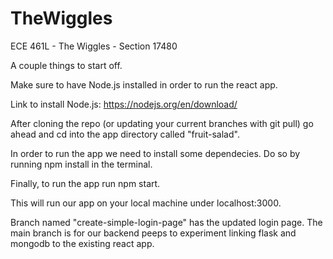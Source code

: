 # TheWiggles
ECE 461L - The Wiggles - Section 17480


A couple things to start off.

Make sure to have Node.js installed in order to run the react app.

Link to install Node.js:
https://nodejs.org/en/download/

After cloning the repo (or updating your current branches with git pull) go ahead and cd into the app directory called "fruit-salad".

In order to run the app we need to install some dependecies.
Do so by running npm install in the terminal.

Finally, to run the app run npm start.

This will run our app on your local machine under localhost:3000.

Branch named "create-simple-login-page" has the updated login page. The main branch is for our backend peeps to experiment linking flask and mongodb to the existing react app.
